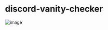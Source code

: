 # discord-vanity-checker

![image](https://user-images.githubusercontent.com/106770455/172071681-a1345059-be98-424d-b438-26153b9fbfe0.png)
